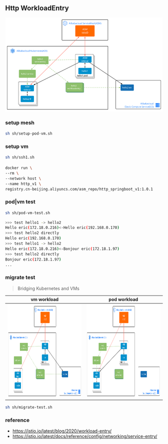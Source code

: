 ## Http WorkloadEntry
<img src="../img/workload-demo.svg" height="300" />

### setup mesh
```sh
sh sh/setup-pod-vm.sh
```

### setup vm
```sh
sh sh/ssh1.sh

docker run \
--rm \
--network host \
--name http_v1 \
registry.cn-beijing.aliyuncs.com/asm_repo/http_springboot_v1:1.0.1
```

### pod|vm test
```sh
sh sh/pod-vm-test.sh
```
```sh
>>> test hello1 -> hello2
Hello eric(172.18.0.216)<-Hello eric(192.168.0.170)
>>> test hello2 directly
Hello eric(192.168.0.170)
>>> test hello1 -> hello2
Hello eric(172.18.0.216)<-Bonjour eric(172.18.1.97)
>>> test hello2 directly
Bonjour eric(172.18.1.97)
...
```

### migrate test
> Bridging Kubernetes and VMs

| vm workload                                           | pod    workload                                       |
| ----------------------------------------------------- | ----------------------------------------------------- |
| <img src="../img/workload-demo-1.svg" height="300" /> | <img src="../img/workload-demo-2.svg" height="300" /> |

```sh
sh sh/migrate-test.sh
```

### reference
- https://istio.io/latest/blog/2020/workload-entry/
- https://istio.io/latest/docs/reference/config/networking/service-entry/